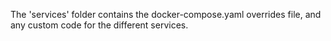 The 'services' folder contains the docker-compose.yaml overrides file, 
and any custom code for the different services.
